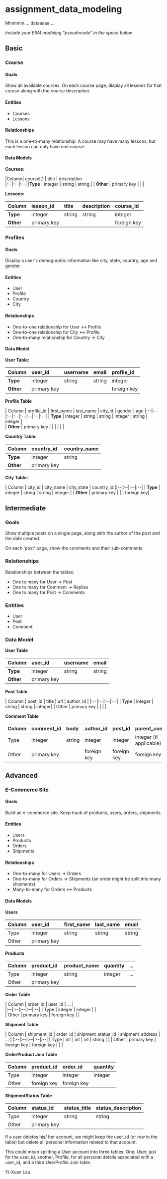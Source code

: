 # assignment_data_modeling
Mmmmm.... dataaaaa....

*Include your ERM modeling "pseudocode" in the space below*

## Basic 
### Course
#### Goals
Show all available courses. 
On each course page, display all lessons for that course along with the course description.

#### Entities
- Courses
- Lessons

#### Relationships
This is a one-to-many relationship: A course may have many lessons, but each lesson can only have one course. 

#### Data Models
**Courses:**   

|Column| courseID | title | description  
|:--|:--|:--|
|**Type** | integer | string | string |
| **Other** | primary key |  |  |

**Lessons:**

| Column | lesson_id | title | description | course_id| 
|:--|:--|:--|:--|:--|
| **Type**  | integer | string | string | integer |
| **Other** | primary key |  |  |   foreign key |

### Profiles
#### Goals
Display a user's demographic information like city, state, country, age and gender. 

#### Entities
- User
- Profile
- Country
- City 

#### Relationships

- One-to-one relationship for User <-> Profile
- One-to-one relationship for City <-> Profile
- One-to-many relationship for Country -> City

#### Data Model

**User Table:**

| Column | user_id | username | email | profile_id  |
|:--|:--|:--|:--|:--|
| **Type**| integer | string | string | integer  |
|**Other** | primary key |  |  | foreign key |

**Profile Table** 

| Column | profile_id | first_name | last_name | city_id | gender | age 
|:--|:--|:--|:--|:--|:--|:--|:--|
| **Type** | integer | string | string | integer | string | integer |  
| **Other** | primary key |  |  |  |  |  |  

**Country Table:**

| Column | country_id | country_name |
|:--|:--|:--|
| **Type** | integer | string |
| **Other** | primary key |  |   

**City Table:**  

| Column | city_id | city_name | city_state | country_id
|:--|:--|:--|:--|
| **Type** | integer | string | string | integer |
| **Other** | primary key | | | foreign key|  


## Intermediate

### Goals

Show multiple posts on a single page, along with the author of the post and the date created. 

On each 'post' page, show the comments and their sub-comments.

### Relationships
Relationships between the tables:   

- One to many for User -> Post  
- One to many for Comment -> Replies  
- One to many for Post -> Comments  

### Entities
- User  
- Post    
- Comment  

### Data Model

**User Table**

| Column | user_id | username | email 
|:--|:--|:--|:--|
| **Type** | integer | string | string |
| **Other** | primary key | | |


**Post Table**

| Column | post_id | title | url | author_id |
|:--|:--|:--|:--|
| Type | integer | string | string | integer|
| Other | primary key |  |  | |

**Comment Table**

|  Column | comment_id | body | author_id  | post_id | parent_comment_id
|:--|:--|:--|:--| :--| :-- |
| Type | integer |  string | integer | integer  | integer (if applicable) |
| Other | primary key |   | foreign key | foreign key| foreign key|


## Advanced
### E-Commerce Site
#### Goals
Build an e-commerce site. Keep track of products, users, orders, shipments. 

#### Entities
- Users
- Products
- Orders
- Shipments


#### Relationships
-  One-to-many for Users -> Orders
-  One-to-many for Orders -> Shipments (an order might be split into many shipments)
-  Many-to-many for Orders <-> Products

#### Data Models

**Users**

| Column | user_id | first_name | last_name | email |
|:--|:--|:--|:--|:--|
| Type | integer | string | string | string |
| Other | primary key  |  |  |  |

**Products**

| Column | product_id | product_name | quantity | ...|
|:--|:--|:--|:--|:--|
| Type | integer | string | integer | ...|
| Other | primary key  |  |  |  |

**Order Table**

| Column | order_id | user_id | ... |  
|:--|:--|:--|:--|:--|
| Type | integer | integer |  |  
| Other | primary key | foreign key |  |  

**Shipment Table**

| Column | shipment_id | order_id | shipment_status_id | shipment_address | ... |
|:--|:--|:--|:--|:--|
| Type |  int | int | int | string | |
| Other | primary key | foreign key | foreign key |  | |

**OrderProduct Join Table**

| Column | product_id | order_id | quantity |
|:--|:--|:--|:--|
| Type | integer | integer | integer |
| Other | foreign key | foreign key |  |

**ShipmentStatus Table**

| Column | status_id | status_title | status_description |
|:--|:--|:--|:--|
| Type | integer | string | string |
| Other | primary key |  |  |

If a user deletes his/ her account, we might keep the user_id (or row in the table) but delete all personal information related to that account. 

This could mean splitting a User account into three tables: One, User, just for the user_id, another, Profile, for all personal details associated with a user_id, and a third UserProfile Join table. 



Yi-Xuan Lau
